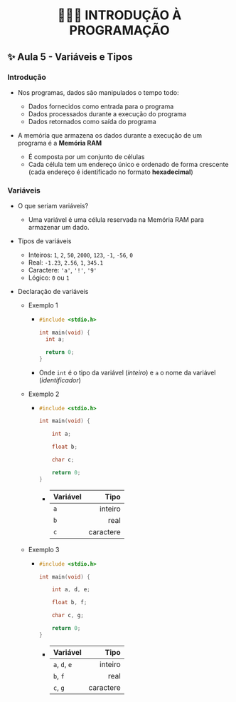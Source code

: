 <h1 align="center">👨🏻‍💻 INTRODUÇÃO À PROGRAMAÇÃO</h1>

## ✨ Aula 5 - Variáveis e Tipos

### Introdução

- Nos programas, dados são manipulados o tempo todo:

  - Dados fornecidos como entrada para o programa
  - Dados processados durante a execução do programa
  - Dados retornados como saída do programa

- A memória que armazena os dados durante a execução de um programa é a **Memória RAM**
  - É composta por um conjunto de células
  - Cada célula tem um endereço único e ordenado de forma crescente (cada endereço é identificado no formato **hexadecimal**)

### Variáveis

- O que seriam variáveis?

  - Uma variável é uma célula reservada na Memória RAM para armazenar um dado.

- Tipos de variáveis

  - Inteiros: `1`, `2`, `50`, `2000`, `123`, `-1`, `-56`, `0`
  - Real: `-1.23`, `2.56`, `1`, `345.1`
  - Caractere: `'a'`, `'!'`, `'9'`
  - Lógico: `0` ou `1`

- Declaração de variáveis

  - Exemplo 1

    - ```c
      #include <stdio.h>

      int main(void) {
        int a;

        return 0;
      }
      ```

    - Onde `int` é o tipo da variável (_inteiro_) e `a` o nome da variável (_identificador_)

  - Exemplo 2

    - ```c
      #include <stdio.h>

      int main(void) {

          int a;

          float b;

          char c;

          return 0;
      }
      ```

      - | Variável |      Tipo |
        | :------- | --------: |
        | `a`      |   inteiro |
        | `b`      |      real |
        | `c`      | caractere |

  - Exemplo 3

    - ```c
      #include <stdio.h>

      int main(void) {

          int a, d, e;

          float b, f;

          char c, g;

          return 0;
      }
      ```

      - | Variável      |      Tipo |
        | :------------ | --------: |
        | `a`, `d`, `e` |   inteiro |
        | `b`, `f`      |      real |
        | `c`, `g`      | caractere |
